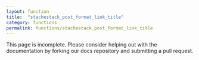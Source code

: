 ```yaml
---
layout: function
title:  "stachestack_post_format_link_title"
category: functions
permalink: functions/stachestack_post_format_link_title
---
```


This page is incomplete. Please consider helping out with the documentation by forking our docs repository and submitting a pull request.